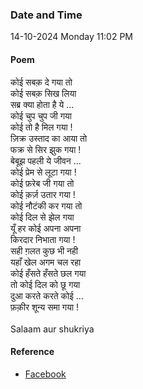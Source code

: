 ### Date and Time

14-10-2024 Monday 11:02 PM

#### Poem

कोई सबक़ दे गया तो <br />
कोई सबक़ सिख लिया <br />
सब्र क्या होता है ये ... <br />
कोई चुप चुप जी गया <br />
कोई तो है मिल गया ! <br />
ज़िक्र उस्ताद का आया तो <br />
फक्र से सिर झुक गया ! <br />
बेबूझ पहली ये जीवन ... <br />
कोई प्रेम से लूटा गया ! <br />
कोई फ़रेब जी गया तो <br />
कोई क़र्ज़ उतार गया ! <br />
कोई नौटंकी कर गया तो <br />
कोई दिल से झेल गया <br />
यूँ हर कोई अपना अपना <br />
किरदार निभाता गया ! <br />
सही ग़लत कुछ भी नही <br />
यहाँ खेल अगम चल रहा <br />
कोई हँसते हँसते छल गया <br />
तो कोई दिल को छू गया <br />
दुआ करते करते कोई ... <br />
फ़क़ीर शून्य समा गया ! <br />
<br />
Salaam aur shukriya

#### Reference

* [Facebook](https://www.facebook.com/share/v/KSHs1xVWXDhxrpeT/)
